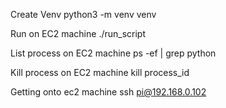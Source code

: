 Create Venv
python3 -m venv venv

Run on EC2 machine
./run_script

List process on EC2 machine
ps -ef | grep python

Kill process on EC2 machine
kill process_id

Getting onto ec2 machine
ssh pi@192.168.0.102